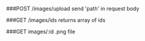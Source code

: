 ###POST /images/upload
send 'path' in request body

###GET /images/ids
returns array of ids

###GET images/:id
.png file